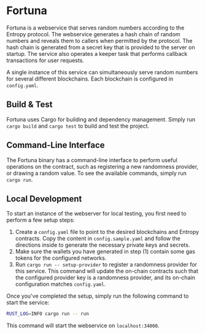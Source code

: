 # Fortuna

Fortuna is a webservice that serves random numbers according to the Entropy protocol.
The webservice generates a hash chain of random numbers and reveals them to callers when permitted by the protocol.
The hash chain is generated from a secret key that is provided to the server on startup.
The service also operates a keeper task that performs callback transactions for user requests.

A single instance of this service can simultaneously serve random numbers for several different blockchains.
Each blockchain is configured in `config.yaml`.

## Build & Test

Fortuna uses Cargo for building and dependency management.
Simply run `cargo build` and `cargo test` to build and test the project.

## Command-Line Interface
   
The Fortuna binary has a command-line interface to perform useful operations on the contract, such as
registering a new randomness provider, or drawing a random value. To see the available commands, simply run `cargo run`.

## Local Development

To start an instance of the webserver for local testing, you first need to perform a few setup steps:

1. Create a `config.yaml` file to point to the desired blockchains and Entropy contracts. Copy the content in `config.sample.yaml` and follow the directions inside to generate the necessary private keys and secrets.
1. Make sure the wallets you have generated in step (1) contain some gas tokens for the configured networks.
1. Run `cargo run -- setup-provider` to register a randomness provider for this service. This command
   will update the on-chain contracts such that the configured provider key is a randomness provider,
   and its on-chain configuration matches `config.yaml`.
   
Once you've completed the setup, simply run the following command to start the service:

```bash
RUST_LOG=INFO cargo run -- run
```

This command will start the webservice on `localhost:34000`.
